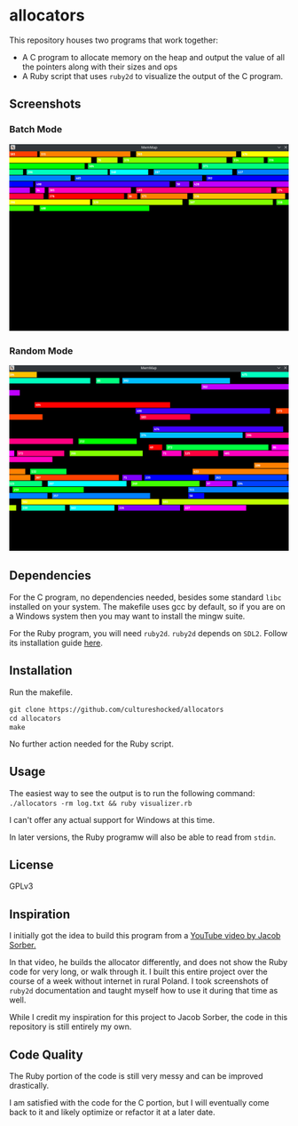 # allocators

This repository houses two programs that work together:
- A C program to allocate memory on the heap and output the value of all the pointers along with their sizes and ops
- A Ruby script that uses `ruby2d` to visualize the output of the C program.

## Screenshots

### Batch Mode
![A screenshot of the allocator visualizer running with batch-mode](img/batch_alloc.png)

### Random Mode
![A screenshot of the allocator visualizer running with random-mode](img/random_alloc.png)

## Dependencies

For the C program, no dependencies needed, besides some standard `libc` installed on your system. The makefile uses gcc
by default, so if you are on a Windows system then you may want to install the mingw suite.

For the Ruby program, you will need `ruby2d`. `ruby2d` depends on `SDL2`. Follow its installation guide [here](https://www.ruby2d.com/learn/linux/#install-packages).

## Installation

Run the makefile.
```
git clone https://github.com/cultureshocked/allocators
cd allocators
make
```
No further action needed for the Ruby script.

## Usage

The easiest way to see the output is to run the following command:
`./allocators -rm log.txt && ruby visualizer.rb`

I can't offer any actual support for Windows at this time.

In later versions, the Ruby programw will also be able to read from `stdin`.

## License

GPLv3

## Inspiration

I initially got the idea to build this program from a [YouTube video by Jacob Sorber.](https://www.youtube.com/watch?v=GIWeQ2I67rk)

In that video, he builds the allocator differently, and does not show the Ruby code for very long, or walk through it.
I built this entire project over the course of a week without internet in rural Poland. I took screenshots of `ruby2d`
documentation and taught myself how to use it during that time as well.

While I credit my inspiration for this project to Jacob Sorber, the code in this repository is still entirely my own.

## Code Quality

The Ruby portion of the code is still very messy and can be improved drastically.

I am satisfied with the code for the C portion, but I will eventually come back to it and likely optimize or refactor it
at a later date.
